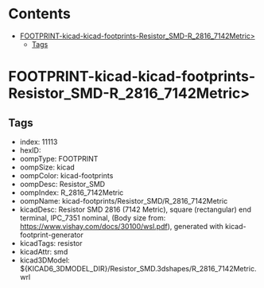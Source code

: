 



Contents
========

* [FOOTPRINT-kicad-kicad-footprints-Resistor_SMD-R_2816_7142Metric>](#footprint-kicad-kicad-footprints-resistor_smd-r_2816_7142metric)
	* [Tags](#tags)

# FOOTPRINT-kicad-kicad-footprints-Resistor_SMD-R_2816_7142Metric>

## Tags

- index: 11113
- hexID: 
- oompType: FOOTPRINT
- oompSize: kicad
- oompColor: kicad-footprints
- oompDesc: Resistor_SMD
- oompIndex: R_2816_7142Metric
- oompName: kicad-footprints/Resistor_SMD/R_2816_7142Metric
- kicadDesc: Resistor SMD 2816 (7142 Metric), square (rectangular) end terminal, IPC_7351 nominal, (Body size from: https://www.vishay.com/docs/30100/wsl.pdf), generated with kicad-footprint-generator
- kicadTags: resistor
- kicadAttr: smd
- kicad3DModel: ${KICAD6_3DMODEL_DIR}/Resistor_SMD.3dshapes/R_2816_7142Metric.wrl
